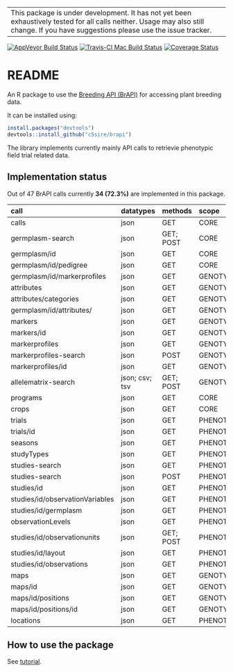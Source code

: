 
<!-- README.md is generated from README.Rmd. Please edit that file -->
|                                                                                                                                                                                      |
|--------------------------------------------------------------------------------------------------------------------------------------------------------------------------------------|
| This package is under development. It has not yet been exhaustively tested for all calls neither. Usage may also still change. If you have suggestions please use the issue tracker. |

[![AppVeyor Build Status](https://ci.appveyor.com/api/projects/status/github/c5sire/brapi?branch=master&svg=true)](https://ci.appveyor.com/project/c5sire/brapi) [![Travis-CI Mac Build Status](https://travis-ci.org/c5sire/brapi.svg?branch=master&label=Mac%20OSX)](https://travis-ci.org/c5sire/brapi) [![Coverage Status](https://img.shields.io/codecov/c/github/c5sire/brapi/master.svg)](https://codecov.io/github/c5sire/brapi?branch=master)

README
======

An R package to use the [Breeding API (BrAPI)](http://docs.brapi.apiary.io) for accessing plant breeding data.

It can be installed using:

``` r
install.packages("devtools")
devtools::install_github("c5sire/brapi")
```

The library implements currently mainly API calls to retrievie phenotypic field trial related data.

Implementation status
---------------------

Out of 47 BrAPI calls currently **34 (72.3%)** are implemented in this package.

| call                            | datatypes      | methods   | scope       |
|:--------------------------------|:---------------|:----------|:------------|
| calls                           | json           | GET       | CORE        |
| germplasm-search                | json           | GET; POST | CORE        |
| germplasm/id                    | json           | GET       | CORE        |
| germplasm/id/pedigree           | json           | GET       | CORE        |
| germplasm/id/markerprofiles     | json           | GET       | GENOTYPING  |
| attributes                      | json           | GET       | GENOTYPING  |
| attributes/categories           | json           | GET       | GENOTYPING  |
| germplasm/id/attributes/        | json           | GET       | GENOTYPING  |
| markers                         | json           | GET       | GENOTYPING  |
| markers/id                      | json           | GET       | GENOTYPING  |
| markerprofiles                  | json           | GET       | GENOTYPING  |
| markerprofiles-search           | json           | POST      | GENOTYPING  |
| markerprofiles/id               | json           | GET       | GENOTYPING  |
| allelematrix-search             | json; csv; tsv | GET; POST | GENOTYPING  |
| programs                        | json           | GET       | CORE        |
| crops                           | json           | GET       | CORE        |
| trials                          | json           | GET       | PHENOTYPING |
| trials/id                       | json           | GET       | PHENOTYPING |
| seasons                         | json           | GET       | PHENOTYPING |
| studyTypes                      | json           | GET       | PHENOTYPING |
| studies-search                  | json           | GET       | PHENOTYPING |
| studies-search                  | json           | POST      | PHENOTYPING |
| studies/id                      | json           | GET       | PHENOTYPING |
| studies/id/observationVariables | json           | GET       | PHENOTYPING |
| studies/id/germplasm            | json           | GET       | PHENOTYPING |
| observationLevels               | json           | GET       | PHENOTYPING |
| studies/id/observationunits     | json           | GET; POST | PHENOTYPING |
| studies/id/layout               | json           | GET       | PHENOTYPING |
| studies/id/observations         | json           | GET       | PHENOTYPING |
| maps                            | json           | GET       | GENOTYPING  |
| maps/id                         | json           | GET       | GENOTYPING  |
| maps/id/positions               | json           | GET       | GENOTYPING  |
| maps/id/positions/id            | json           | GET       | GENOTYPING  |
| locations                       | json           | GET       | PHENOTYPING |

How to use the package
----------------------

See [tutorial](https://github.com/c5sire/brapi/blob/master/inst/doc/tutorial.Rmd).
